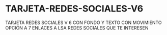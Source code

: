 # TARJETA-REDES-SOCIALES-V6
TARJETA REDES SOCIALES V 6 CON FONDO Y TEXTO CON MOVIMIENTO OPCIÓN A 7 ENLACES A LSA REDES SOCIALES QUE TE INTERESEN
